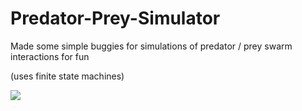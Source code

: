 # Predator-Prey-Simulator

Made some simple buggies for simulations of predator / prey swarm interactions for fun

(uses finite state machines)

![](/sample/swarm_sim.gif?raw=true)
